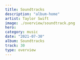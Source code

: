 ```yaml
---
title: Soundtracks
description: "album-home"
artist: Taylor Swift
image: ./overview/soundtrack.png
hero:
category: music
date: "2021-07-30"
album: Soundtracks
track: 30
type: overview
---
```

